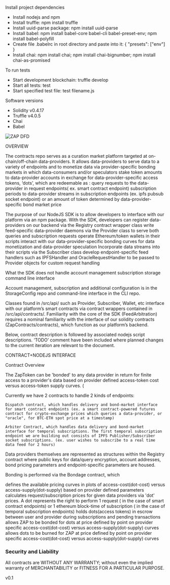 Install project dependencies
 - Install nodejs and npm
 - Install truffle: npm install truffle
 - Install uuid-parse package: npm install uuid-parse
 - Install babel: npm install babel-core babel-cli babel-preset-env; npm install babel-polyfill
 - Create file .babelrc in root directory and paste into it: { "presets": ["env"] }
 - Install chai: npm install chai; npm install chai-bignumber; npm install chai-as-promised

To run tests
 - Start development blockchain: truffle develop
 - Start all tests: test
 - Start specified test file: test filename.js

Software versions
 - Solidity v0.4.17
 - Truffle v4.0.5
 - Chai
 - Babel
 
![ZAP DFD](https://github.com/zapproject/FeedArbitration/blob/master/dataflow.png)



OVERVIEW

The contracts repo serves as a curation market platform targeted at on-chain/off-chain data-providers. It allows data-providers to serve data to a variety of endpoints and to monetize data via provider-specific bonding markets in which data-consumers and/or speculators stake token amounts to data-provider accounts in exchange for data-provider-specific access tokens, ‘dots’, which are redeemable as :
query requests to the data-provider in request endpoints( ex. smart contract endpoint)
subscription periods to data-provider streams in subscription endpoints (ex. ipfs pubsub socket endpoint) or 
an amount of token determined by data-provider-specific bond market price

The purpose of our NodeJS SDK is to allow developers to interface with our platform via an npm package. With the SDK, developers can
register data-providers on our backend via the Registry contract wrapper class
write feed-specific data-provider daemons via the Provider class to serve both queries and subscription requests
operate Ethereum/token wallets in their scripts
interact with our data-provider-specific bonding curves for data monetization and data-provider speculation 
Incorporate data streams into their scripts via the Subscriber class
develop endpoint-specific feed handlers such as IPFSHandler and OracleRequestHandler to be passed to Provider objects for custom request handling

What the SDK does not handle
account management
subscription storage
command line interface

Account management, subscription and additional configuration is in the StorageConfig repo and command-line interface in the CLI repo.

Classes found in /src/api/ such as Provider, Subscriber, Wallet, etc interface with our platform’s smart contracts via contract wrappers contained in /src/api/contracts/. Familiarity with the core of the SDK (FeedArbitration) requires a nominal familiarity with the interface of our solidity contracts (ZapContracts/contracts), which function as our platform’s backend. 

Below, contract description is followed by associated nodejs script descriptions. ‘TODO’ comment have been included where planned changes to the current iteration are relevant to the document.


CONTRACT+NODEJS INTERFACE

Contract Overview

The ZapToken can be 'bonded' to any data provider in return for finite access to a provider's data based on provider defined access-token cost versus access-token supply curves. (

Currently we have 2 contracts to handle 2 kinds of endpoints:

    Dispatch contract, which handles delivery and bond-market interface for smart contract endpoints (ex. a smart contract-powered futures contract for crypto-exchange prices which queries a data-provider, or "oracle", for BTC-ETH spot price at a timestamp)

    Arbiter Contract, which handles data delivery and bond-market interface for temporal subscriptions. The first temporal subscription endpoint we are building out consists of IPFS Publisher/Subscriber socket subscriptions. (ex. user wishes to subscribe to a real time data feed for 2 hours)

Data providers themselves are represented as structures within the Registry contract where public keys for data/query encryption, account addresses, bond pricing parameters and endpoint-specific parameters are housed.

Bonding is performed via the Bondage contract, which 

defines the available pricing curves in plots of access-cost(dot-cost) versus access-supply(dot-supply) based on provider defined parameters
calculates request/subscription prices for given data providers via 'dot' prices. A dot represents the right to perform 1 request ( in the case of smart contract endpoints) or 1 ethereum block-time of subscription ( in the case of temporal subscription endpoints) 
holds dots(access tokens) in escrow between user and provider during subscriptions and pending transactions
allows ZAP to be bonded for dots at price defined by point on provider specific access-cost(dot-cost) versus access-supply(dot-supply) curves
allows dots to be burned for ZAP at  price defined by point on provider specific access-cost(dot-cost) versus access-supply(dot-supply) curves



### Security and Liability

All contracts are WITHOUT ANY WARRANTY; without even the implied warranty of MERCHANTABILITY or FITNESS FOR A PARTICULAR PURPOSE.

v0.1
